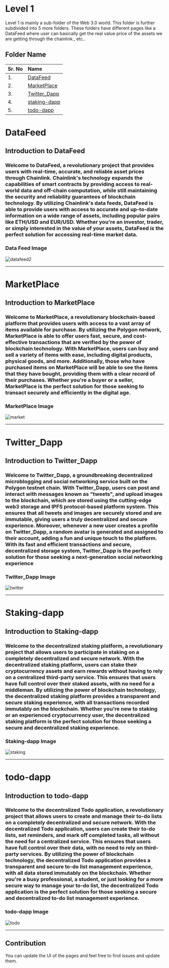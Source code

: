 # Level 1

Level 1 is mainly a sub-folder of the Web 3.0 world. This folder is further subdivided into 5 more folders. These folders have different pages like a DataFeed where user can basically get the real value price of the assets we are getting through the chainlink., etc..

## Folder Name


| Sr. No | Name     | 
| :-------- | :------- | 
| 1. | [DataFeed](https://github.com/Vikash-8090-Yadav/Future.WebNet/tree/main/Level1/DataFeed)
| 2. | [MarketPlace](https://github.com/Vikash-8090-Yadav/Future.WebNet/tree/main/Level1/MarketPlace) 
| 3. | [Twitter_Dapp](https://github.com/Vikash-8090-Yadav/Future.WebNet/tree/main/Level1/Twitter_Dapp) 
| 4. | [staking-dapp](https://github.com/Vikash-8090-Yadav/Future.WebNet/tree/main/Level1/staking-dapp) 
| 5. | [todo-dapp](https://github.com/Vikash-8090-Yadav/Future.WebNet/tree/main/Level1/todo-dapp) 

# DataFeed
## Introduction to DataFeed
### Welcome to DataFeed, a revolutionary project that provides users with real-time, accurate, and reliable asset prices through Chainlink. Chainlink's technology expands the capabilities of smart contracts by providing access to real-world data and off-chain computation, while still maintaining the security and reliability guarantees of blockchain technology. By utilizing Chainlink's data feeds, DataFeed is able to provide users with access to accurate and up-to-date information on a wide range of assets, including popular pairs like ETH/USD and EUR/USD. Whether you're an investor, trader, or simply interested in the value of your assets, DataFeed is the perfect solution for accessing real-time market data.

### Data Feed Image
![datafeed2](https://user-images.githubusercontent.com/108119109/218815850-8b267e26-c624-4939-9a07-8dad2c9e9828.png)

---

# MarketPlace
## Introduction to MarketPlace
### Welcome to MarketPlace, a revolutionary blockchain-based platform that provides users with access to a vast array of items available for purchase. By utilizing the Polygon network, MarketPlace is able to offer users fast, secure, and cost-effective transactions that are verified by the power of blockchain technology. With MarketPlace, users can buy and sell a variety of items with ease, including digital products, physical goods, and more. Additionally, those who have purchased items on MarketPlace will be able to see the items that they have bought, providing them with a clear record of their purchases. Whether you're a buyer or a seller, MarketPlace is the perfect solution for those seeking to transact securely and efficiently in the digital age.

### MarketPlace Image
![market](https://user-images.githubusercontent.com/108119109/218817196-e2644bd9-fa98-4af6-95e6-7b9762af7965.png)

---

# Twitter_Dapp
## Introduction to Twitter_Dapp
### Welcome to Twitter_Dapp, a groundbreaking decentralized microblogging and social networking service built on the Polygon testnet chain. With Twitter_Dapp, users can post and interact with messages known as "tweets", and upload images to the blockchain, which are stored using the cutting-edge web3 storage and IPFS protocol-based platform system. This ensures that all tweets and images are securely stored and are immutable, giving users a truly decentralized and secure experience. Moreover, whenever a new user creates a profile on Twitter_Dapp, a random avatar is generated and assigned to their account, adding a fun and unique touch to the platform. With its fast and efficient transactions and secure, decentralized storage system, Twitter_Dapp is the perfect solution for those seeking a next-generation social networking experience

### Twitter_Dapp Image
![twitter](https://user-images.githubusercontent.com/108119109/220172480-8980f3f8-84c4-4a05-b805-09ae0f18a698.png)

---

# Staking-dapp
## Introduction to Staking-dapp
### Welcome to the decentralized staking platform, a revolutionary project that allows users to participate in staking on a completely decentralized and secure network. With the decentralized staking platform, users can stake their cryptocurrency assets and earn rewards without having to rely on a centralized third-party service. This ensures that users have full control over their staked assets, with no need for a middleman. By utilizing the power of blockchain technology, the decentralized staking platform provides a transparent and secure staking experience, with all transactions recorded immutably on the blockchain. Whether you're new to staking or an experienced cryptocurrency user, the decentralized staking platform is the perfect solution for those seeking a secure and decentralized staking experience.

### Staking-dapp Image
![staking](https://user-images.githubusercontent.com/108119109/220172549-1034421c-dec9-4550-aaf2-55f9707dc438.png)

---

# todo-dapp
## Introduction to todo-dapp
### Welcome to the decentralized Todo application, a revolutionary project that allows users to create and manage their to-do lists on a completely decentralized and secure network. With the decentralized Todo application, users can create their to-do lists, set reminders, and mark off completed tasks, all without the need for a centralized service. This ensures that users have full control over their data, with no need to rely on third-party services. By utilizing the power of blockchain technology, the decentralized Todo application provides a transparent and secure to-do list management experience, with all data stored immutably on the blockchain. Whether you're a busy professional, a student, or just looking for a more secure way to manage your to-do list, the decentralized Todo application is the perfect solution for those seeking a secure and decentralized to-do list management experience.

### todo-dapp Image
![todo](https://user-images.githubusercontent.com/108119109/220172653-2b14f422-8a26-4da9-8c29-1125c148df92.png)

---

## Contribution
You can update the UI of the pages and feel free to find issues and update them. 






























